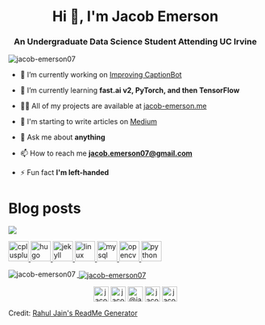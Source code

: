 <h1 align="center">Hi 👋, I'm Jacob Emerson</h1>
<h3 align="center">An Undergraduate Data Science Student Attending UC Irvine</h3>

<p align="left"> <img src="https://komarev.com/ghpvc/?username=jacob-emerson07" alt="jacob-emerson07" /> </p>

- 🔭 I’m currently working on [Improving CaptionBot](https://github.com/jacob-emerson07/image-caption-discord-bot)

- 🌱 I’m currently learning **fast.ai v2, PyTorch, and then TensorFlow**

- 👨‍💻 All of my projects are available at [jacob-emerson.me](jacob-emerson.me)

- 📝 I'm starting to write articles on [Medium](https://medium.com/@jacob.emerson07)

- 💬 Ask me about **anything**

- 📫 How to reach me **jacob.emerson07@gmail.com**

- ⚡ Fun fact **I'm left-handed**

# Blog posts
 <a target="_blank" href="https://github-readme-medium-recent-article.vercel.app/medium/@jacob.emerson07/0"><img src="https://github-readme-medium-recent-article.vercel.app/medium/@jacob.emerson07/0"> 
<!-- BLOG-POST-LIST:START -->
<!-- BLOG-POST-LIST:END -->

<p align="left"><img src="https://devicons.github.io/devicon/devicon.git/icons/cplusplus/cplusplus-original.svg" alt="cplusplus" width="40" height="40"/> <img src="https://api.iconify.design/logos-hugo.svg" alt="hugo" width="40" height="40"/> <img src="https://www.vectorlogo.zone/logos/jekyllrb/jekyllrb-icon.svg" alt="jekyll" width="40" height="40"/> <img src="https://devicons.github.io/devicon/devicon.git/icons/linux/linux-original.svg" alt="linux" width="40" height="40"/> <img src="https://devicons.github.io/devicon/devicon.git/icons/mysql/mysql-original-wordmark.svg" alt="mysql" width="40" height="40"/> <img src="https://www.vectorlogo.zone/logos/opencv/opencv-icon.svg" alt="opencv" width="40" height="40"/> <img src="https://devicons.github.io/devicon/devicon.git/icons/python/python-original.svg" alt="python" width="40" height="40"/></p>

<p><img align="left" src="https://github-readme-stats.vercel.app/api/top-langs/?username=jacob-emerson07&layout=compact&hide=html" alt="jacob-emerson07" /></p>

<p>&nbsp;<img align="center" src="https://github-readme-stats.vercel.app/api?username=jacob-emerson07&show_icons=true" alt="jacob-emerson07" /></p>

<p align="center">
<a href="https://linkedin.com/in/jacobemerson07" target="blank"><img align="center" src="https://cdn.jsdelivr.net/npm/simple-icons@3.0.1/icons/linkedin.svg" alt="jacobemerson07" height="30" width="30" /></a>
<a href="https://kaggle.com/jacobemerson07" target="blank"><img align="center" src="https://cdn.jsdelivr.net/npm/simple-icons@3.0.1/icons/kaggle.svg" alt="jacobemerson07" height="30" width="30" /></a>
<a href="https://medium.com/@jacob.emerson07" target="blank"><img align="center" src="https://cdn.jsdelivr.net/npm/simple-icons@3.0.1/icons/medium.svg" alt="@jacob.emerson07" height="30" width="30" /></a>
<a href="https://www.hackerrank.com/jacob_emerson07" target="blank"><img align="center" src="https://cdn.jsdelivr.net/npm/simple-icons@3.0.1/icons/hackerrank.svg" alt="jacob_emerson07" height="30" width="30" /></a>
<a href="https://www.leetcode.com/jacob_emerson07" target="blank"><img align="center" src="https://cdn.jsdelivr.net/npm/simple-icons@3.0.1/icons/leetcode.svg" alt="jacob_emerson07" height="30" width="30" /></a>
</p>

Credit: [Rahul Jain's ReadMe Generator](https://rahuldkjain.github.io/gh-profile-readme-generator/)
